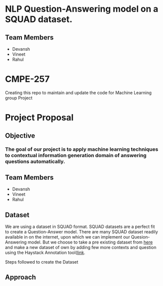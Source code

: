 # NLP Question-Answering model on a SQUAD dataset.
## Team Members
- Devansh
- Vineet
- Rahul

# CMPE-257
Creating this repo to maintain and update the code for Machine Learning group Project

# Project Proposal

## Objective
### The goal of our project is to apply machine learning techniques to contextual information generation domain of answering questions automatically.

## Team Members
- Devansh
- Vineet
- Rahul

## Dataset
We are using a dataset in SQUAD format. SQUAD datasets are a perfect fit to create a Question-Answer model. There are many SQUAD dataset readily available in on the internet, upon which we can implement our Quesion-Answering model. But we choose to take a pre existing dataset from [here](https://github.com/rajpurkar/SQuAD-explorer/tree/master/dataset) and make a new dataset of own by adding few more contexts and question using the Haystack Annotation tool([link](https://www.deepset.ai/annotation-tool-for-labeling-datasets).

Steps followed to create the Dataset


## Approach

